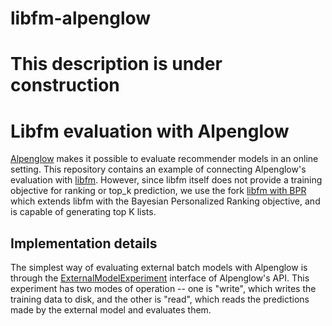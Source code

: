 # libfm-alpenglow

# This description is under construction

# Libfm evaluation with Alpenglow

[Alpenglow](https://github.com/rpalovics/Alpenglow) makes it possible to evaluate recommender models in an online setting. This repository contains an example of connecting Alpenglow's evaluation with [libfm](https://github.com/srendle/libfm). However, since libfm itself does not provide a training objective for ranking or top_k prediction, we use the fork [libfm with BPR](https://github.com/fabiopetroni/libfm_with_BPR) which extends libfm with the Bayesian Personalized Ranking objective, and is capable of generating top K lists.

## Implementation details

The simplest way of evaluating external batch models with Alpenglow is through the [ExternalModelExperiment](...) interface of Alpenglow's API. This experiment has two modes of operation -- one is "write", which writes the training data to disk, and the other is "read", which reads the predictions made by the external model and evaluates them.
